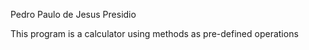 Pedro Paulo de Jesus Presidio

This program is a calculator using methods as pre-defined operations
